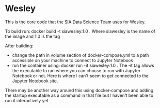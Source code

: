 # Wesley
This is the core code that the SIA Data Science Team uses for Wesley.

To build run:
docker build -t siawesley:1.0 .
Where siawesley is the name of the image and 1.0 is the tag

After building:
- change the path in volume section of docker-compose.yml to a path accessible on your machine to connect to Jupyter Notebook
- run the container using:
docker run -it siawesley:1.0 .
The -it tag allows the executable to run where you can choose to run with Jupyter Notebook or not. Here is where I can't seem to get connected to the Jupyter Notebook site.


There may be another way around this using docker-compose and adding the startup executable as a command in that file but I haven't been able to run it interactively yet